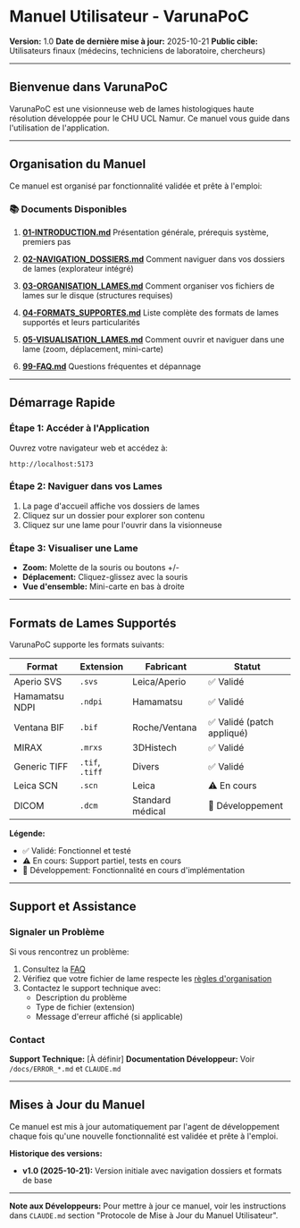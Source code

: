 # Manuel Utilisateur - VarunaPoC

**Version:** 1.0
**Date de dernière mise à jour:** 2025-10-21
**Public cible:** Utilisateurs finaux (médecins, techniciens de laboratoire, chercheurs)

---

## Bienvenue dans VarunaPoC

VarunaPoC est une visionneuse web de lames histologiques haute résolution développée pour le CHU UCL Namur. Ce manuel vous guide dans l'utilisation de l'application.

---

## Organisation du Manuel

Ce manuel est organisé par fonctionnalité validée et prête à l'emploi:

### 📚 Documents Disponibles

1. **[01-INTRODUCTION.md](./01-INTRODUCTION.md)**
   Présentation générale, prérequis système, premiers pas

2. **[02-NAVIGATION_DOSSIERS.md](./02-NAVIGATION_DOSSIERS.md)**
   Comment naviguer dans vos dossiers de lames (explorateur intégré)

3. **[03-ORGANISATION_LAMES.md](./03-ORGANISATION_LAMES.md)**
   Comment organiser vos fichiers de lames sur le disque (structures requises)

4. **[04-FORMATS_SUPPORTES.md](./04-FORMATS_SUPPORTES.md)**
   Liste complète des formats de lames supportés et leurs particularités

5. **[05-VISUALISATION_LAMES.md](./05-VISUALISATION_LAMES.md)**
   Comment ouvrir et naviguer dans une lame (zoom, déplacement, mini-carte)

6. **[99-FAQ.md](./99-FAQ.md)**
   Questions fréquentes et dépannage

---

## Démarrage Rapide

### Étape 1: Accéder à l'Application

Ouvrez votre navigateur web et accédez à:
```
http://localhost:5173
```

### Étape 2: Naviguer dans vos Lames

1. La page d'accueil affiche vos dossiers de lames
2. Cliquez sur un dossier pour explorer son contenu
3. Cliquez sur une lame pour l'ouvrir dans la visionneuse

### Étape 3: Visualiser une Lame

- **Zoom:** Molette de la souris ou boutons +/-
- **Déplacement:** Cliquez-glissez avec la souris
- **Vue d'ensemble:** Mini-carte en bas à droite

---

## Formats de Lames Supportés

VarunaPoC supporte les formats suivants:

| Format | Extension | Fabricant | Statut |
|--------|-----------|-----------|--------|
| Aperio SVS | `.svs` | Leica/Aperio | ✅ Validé |
| Hamamatsu NDPI | `.ndpi` | Hamamatsu | ✅ Validé |
| Ventana BIF | `.bif` | Roche/Ventana | ✅ Validé (patch appliqué) |
| MIRAX | `.mrxs` | 3DHistech | ✅ Validé |
| Generic TIFF | `.tif`, `.tiff` | Divers | ✅ Validé |
| Leica SCN | `.scn` | Leica | ⚠️ En cours |
| DICOM | `.dcm` | Standard médical | 🔄 Développement |

**Légende:**
- ✅ Validé: Fonctionnel et testé
- ⚠️ En cours: Support partiel, tests en cours
- 🔄 Développement: Fonctionnalité en cours d'implémentation

---

## Support et Assistance

### Signaler un Problème

Si vous rencontrez un problème:

1. Consultez la [FAQ](./99-FAQ.md)
2. Vérifiez que votre fichier de lame respecte les [règles d'organisation](./03-ORGANISATION_LAMES.md)
3. Contactez le support technique avec:
   - Description du problème
   - Type de fichier (extension)
   - Message d'erreur affiché (si applicable)

### Contact

**Support Technique:** [À définir]
**Documentation Développeur:** Voir `/docs/ERROR_*.md` et `CLAUDE.md`

---

## Mises à Jour du Manuel

Ce manuel est mis à jour automatiquement par l'agent de développement chaque fois qu'une nouvelle fonctionnalité est validée et prête à l'emploi.

**Historique des versions:**
- **v1.0 (2025-10-21):** Version initiale avec navigation dossiers et formats de base

---

**Note aux Développeurs:**
Pour mettre à jour ce manuel, voir les instructions dans `CLAUDE.md` section "Protocole de Mise à Jour du Manuel Utilisateur".
